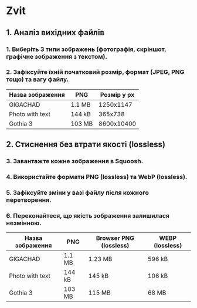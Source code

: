 # Zvit
## 1. Аналіз вихідних файлів
### 1.	Виберіть 3 типи зображень (фотографія, скріншот, графічне зображення з текстом).

### 2.	Зафіксуйте їхній початковий розмір, формат (JPEG, PNG тощо) та вагу файлу.
|Назва зображення|     PNG     | Розмір у px |
|----------------|-------------|-------------|
| GIGACHAD       |  1.1 MB     | 1250x1147   |
| Photo with text|  144 kB     | 365x738     |
| Gothia 3       |  103 MB     | 8600x10400  |

## 2. Стиснення без втрати якості (lossless)
### 3.  Завантажте кожне зображення в Squoosh.
### 4.  Використайте формати PNG (lossless) та WebP (lossless).
### 5.  Зафіксуйте зміни у вазі файлу після кожного перетворення.
### 6.  Переконайтеся, що якість зображення залишилася незмінною.

|Назва зображення|     PNG     | Browser PNG (lossless) | WEBP (lossless) |
|----------------|-------------|------------------------|-----------------|
| GIGACHAD       |  1.1 MB     |         1.23 MB        |     596 kB      |
| Photo with text|  144 kB     |         145 kB         |     106 kB      |
| Gothia 3       |  103 MB     |         115 MB         |     68 MB       |
